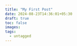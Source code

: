 ```yaml
---
title: "My First Post"
date: 2024-08-23T14:36:01+05:30
draft: true
toc: false
images:
tags:
  - untagged
---
```


